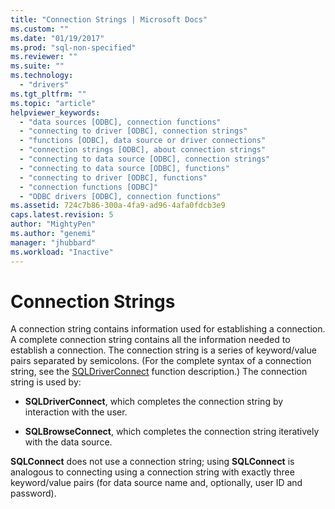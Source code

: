 ```yaml
---
title: "Connection Strings | Microsoft Docs"
ms.custom: ""
ms.date: "01/19/2017"
ms.prod: "sql-non-specified"
ms.reviewer: ""
ms.suite: ""
ms.technology: 
  - "drivers"
ms.tgt_pltfrm: ""
ms.topic: "article"
helpviewer_keywords: 
  - "data sources [ODBC], connection functions"
  - "connecting to driver [ODBC], connection strings"
  - "functions [ODBC], data source or driver connections"
  - "connection strings [ODBC], about connection strings"
  - "connecting to data source [ODBC], connection strings"
  - "connecting to data source [ODBC], functions"
  - "connecting to driver [ODBC], functions"
  - "connection functions [ODBC]"
  - "ODBC drivers [ODBC], connection functions"
ms.assetid: 724c7b86-300a-4fa9-ad96-4afa0fdcb3e9
caps.latest.revision: 5
author: "MightyPen"
ms.author: "genemi"
manager: "jhubbard"
ms.workload: "Inactive"
---
```

# Connection Strings
A connection string contains information used for establishing a connection. A complete connection string contains all the information needed to establish a connection. The connection string is a series of keyword/value pairs separated by semicolons. (For the complete syntax of a connection string, see the [SQLDriverConnect](../../../odbc/reference/syntax/sqldriverconnect-function.md) function description.) The connection string is used by:  
  
-   **SQLDriverConnect**, which completes the connection string by interaction with the user.  
  
-   **SQLBrowseConnect**, which completes the connection string iteratively with the data source.  
  
 **SQLConnect** does not use a connection string; using **SQLConnect** is analogous to connecting using a connection string with exactly three keyword/value pairs (for data source name and, optionally, user ID and password).
